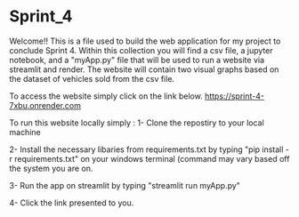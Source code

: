 # Sprint_4

Welcome!! This is a file used to build the web application for my project to conclude Sprint 4. Within this collection you will find a csv file, a jupyter notebook, and a "myApp.py" file that will be used to run a website via streamlit and render. The website will contain two visual graphs based on the dataset of vehicles sold from the csv file. 

To access the website simply click on the link below. 
https://sprint-4-7xbu.onrender.com

To run this website locally simply :
1- Clone the repostiry to your local machine 

2- Install the necessary libaries from requirements.txt by typing "pip install -r requirements.txt" on your windows terminal (command may vary based off the system you are on. 

3- Run the app on streamlit by typing "streamlit run myApp.py"

4- Click the link presented to you. 
